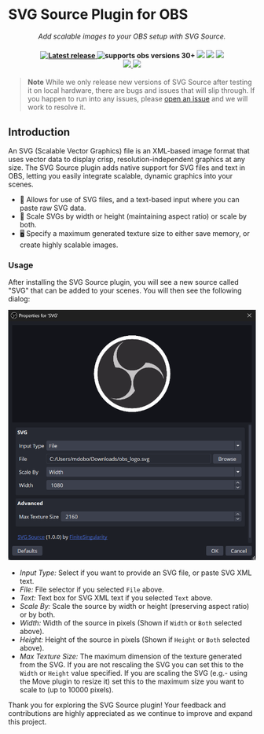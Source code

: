 <!-- Title -->
# SVG Source Plugin for OBS

<p align="center">
    <i align="center">Add scalable images to your OBS setup with SVG Source.</i>
</p>

<h4 align="center">
    <a href="https://github.com/FiniteSingularity/svg-source/releases">
        <img src="https://img.shields.io/github/v/release/finitesingularity/svg-source?filter=*&style=flat-square&label=Latest" alt="Latest release">
    </a>
    <img src="https://img.shields.io/badge/OBS-30+-blue.svg?style=flat-square" alt="supports obs versions 30+">
    <img src="https://img.shields.io/badge/Windows-0078D6?style=flat-square&logo=windows&logoColor=white">
    <img src="https://img.shields.io/badge/mac%20os-000000?style=flat-square&logo=apple&logoColor=white">
    <img src="https://img.shields.io/badge/Linux-FCC624?style=flat-square&logo=linux&logoColor=black"><br>
    <a href="https://twitter.com/FiniteSingulrty">
        <img src="https://img.shields.io/badge/Twitter-1DA1F2?style=flat-square&logo=twitter&logoColor=white">
    </a>
    <a href="https://twitch.tv/finitesingularity">
        <img src="https://img.shields.io/badge/Twitch-9146FF?style=flat-square&logo=twitch&logoColor=white">
    </a>
</h4>

> **Note**
> While we only release new versions of SVG Source after testing it on local hardware, there are bugs and issues that will slip through. If you happen to run into any issues, please [open an issue](https://github.com/finitesingularity/svg-source/issues) and we will work to resolve it.

## Introduction
An SVG (Scalable Vector Graphics) file is an XML-based image format that uses vector data to display crisp, resolution-independent graphics at any size. The SVG Source plugin adds native support for SVG files and text in OBS, letting you easily integrate scalable, dynamic graphics into your scenes.

- 📄 Allows for use of SVG files, and a text-based input where you can paste raw SVG data.
- 📏 Scale SVGs by width or height (maintaining aspect ratio) or scale by both.
- 🖥️ Specify a maximum generated texture size to either save memory, or create highly scalable images.

### Usage
After installing the SVG Source plugin, you will see a new source called "SVG" that can be added to your scenes. You will then see the following dialog:

![SVG Source Interface](.github/assets/images/properties.png)

- *Input Type:* Select if you want to provide an SVG file, or paste SVG XML text.
- *File:* File selector if you selected `File` above.
- *Text:* Text box for SVG XML text if you selected `Text` above.
- *Scale By:* Scale the source by width or height (preserving aspect ratio) or by both.
- *Width:* Width of the source in pixels (Shown if `Width` or `Both` selected above).
- *Height:* Height of the source in pixels (Shown if `Height` or `Both` selected above).
- *Max Texture Size:* The maximum dimension of the texture generated from the SVG. If you are not rescaling the SVG you can set this to the `Width` or `Height` value specified. If you are scaling the SVG (e.g.- using the Move plugin to resize it) set this to the maximum size you want to scale to (up to 10000 pixels).

Thank you for exploring the SVG Source plugin! Your feedback and contributions are highly appreciated as we continue to improve and expand this project.